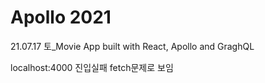 # Apollo 2021

21.07.17 토\_Movie App built with React, Apollo and GraghQL

localhost:4000 진입실패
fetch문제로 보임
